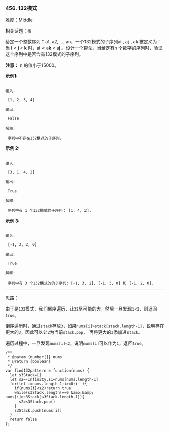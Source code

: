 ### 456. 132模式

难度：Middle

相关话题：`栈`

给定一个整数序列：a1, a2, ..., an，一个132模式的子序列a**i** , a**j** , a**k** 被定义为：当 **i**  < **j**  < **k**  时，a**i**  < a**k**  < a**j** 。设计一个算法，当给定有n 个数字的序列时，验证这个序列中是否含有132模式的子序列。



**注意：** n 的值小于15000。



**示例1:** 



```

输入:

 [1, 2, 3, 4]

输出:

 False

解释:

 序列中不存在132模式的子序列。
```


**示例 2:** 



```

输入:

 [3, 1, 4, 2]

输出:

 True

解释:

 序列中有 1 个132模式的子序列： [1, 4, 2].
```


**示例 3:** 



```

输入:

 [-1, 3, 2, 0]

输出:

 True

解释:

 序列中有 3 个132模式的的子序列: [-1, 3, 2], [-1, 3, 0] 和 [-1, 2, 0].
```



-----

思路：

由于是`132`模式，我们倒序遍历，让`32`尽可能的大，然后一旦发现`1`<`2`，则返回`true`。

倒序遍历时，通过`stack`存放`3`，如果`nums[i]>stack[stack.length-1]`，说明存在更大的`3`，因此可以让`2`为当前`stack.pop`，
再将更大的`3`添加进`stack`。

遍历过程中，一旦发现`nums[i]<2`，说明`nums[i]`可以作为`1`，返回`true`。
```
/**
 * @param {number[]} nums
 * @return {boolean}
 */
var find132pattern = function(nums) {
  let s3Stack=[]
  let s2=-Infinity,s1=nums[nums.length-1]
  for(let i=nums.length-1;i>=0;i--){
    if(nums[i]<s2)return true
    while(s3Stack.length!==0 &amp;&amp; nums[i]>s3Stack[s3Stack.length-1]){
      s2=s3Stack.pop()
    }
    s3Stack.push(nums[i])
  }
  return false
};
```

